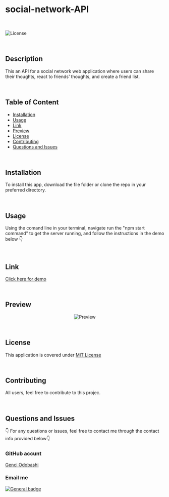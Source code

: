 # social-network-API

</br>

![License](https://img.shields.io/badge/License-MIT%20License-blue.svg)

</br>

## Description

This an API for a social network web application where users can share their thoughts, react to friends’ thoughts, and create a friend list.

</br>

## Table of Content


  - [Installation](#installation)
  - [Usage](#usage)
  - [Link](#link)
  - [Preview](#preview)
  - [License](#license)
  - [Contributing](#contributing)
  - [Questions and Issues](#questions-and-issues)
 

</br>

## Installation

To install this app, download the file folder or clone the repo in your preferred directory.

</br>

## Usage

Using the comand line in your terminal, navigate run the "npm start command" to get the server running, and follow the instructions in the demo below 👇

</br>

## Link

[Click here for demo](https://drive.google.com/file/d/1ZlHrnqngWa1ke5YFaFz3KubM7wSdafaP/view)

</br>

## Preview

<div align = "center">


![Preview]()


</div>

</br>

## License

This application is covered under [MIT License](https://choosealicense.com/licenses/mit/)

</br>

## Contributing

All users, feel free to contribute to this projec.

</br>

## Questions and Issues

👇 For any questions or issues, feel free to contact me through the contact info provided below👇

### GitHub accunt

[Genci Odobashi](https://github.com/odobashigenci)

### Email me

[![General badge](https://img.shields.io/badge/Gmail-D14836?style=for-the-badge&logo=gmail&logoColor=white)](mailto:odobashigenci@gmail.com)
